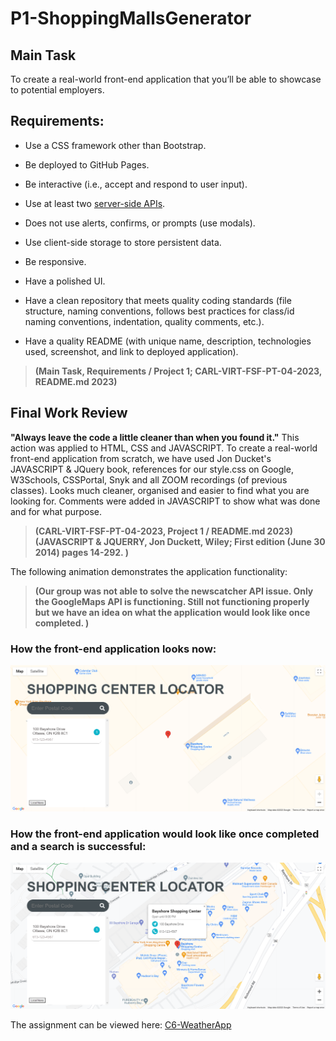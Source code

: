 # P1-ShoppingMallsGenerator
## Main Task

To create a real-world front-end application that you’ll be able to showcase to potential employers.

## Requirements:

* Use a CSS framework other than Bootstrap.

* Be deployed to GitHub Pages.

* Be interactive (i.e., accept and respond to user input).

* Use at least two [server-side APIs](https://coding-boot-camp.github.io/full-stack/apis/api-resources).

* Does not use alerts, confirms, or prompts (use modals).

* Use client-side storage to store persistent data.

* Be responsive.

* Have a polished UI.

* Have a clean repository that meets quality coding standards (file structure, naming conventions, follows best practices for class/id naming conventions, indentation, quality comments, etc.).

* Have a quality README (with unique name, description, technologies used, screenshot, and link to deployed application).

> **(Main Task, Requirements / Project 1; CARL-VIRT-FSF-PT-04-2023, README.md 2023)** 

## Final Work Review

**"Always leave the code a little cleaner than when you found it."**  This action was applied to HTML, CSS and JAVASCRIPT. To create a real-world front-end application from scratch, we have used Jon Ducket's JAVASCRIPT & JQuery book, references for our style.css on Google, W3Schools, CSSPortal, Snyk and all ZOOM recordings (of previous classes). Looks much cleaner, organised and easier to find what you are looking for. Comments were added in JAVASCRIPT to show what was done and for what purpose.

> **(CARL-VIRT-FSF-PT-04-2023, Project 1 / README.md 2023)**
> **(JAVASCRIPT & JQUERRY, Jon Duckett, Wiley; First edition (June 30 2014) pages 14-292. )**

The following animation demonstrates the application functionality:

> **(Our group was not able to solve the newscatcher API issue. Only the GoogleMaps API is functioning. Still not functioning properly but we have an idea on what the application would look like once completed. )**

### How the front-end application looks now:

![images\P1-ShoppingMallsGenerator.png](images\P1-ShoppingMallsGenerator.png)

### How the front-end application would look like once completed and a search is successful:

![images\P1-ShoppingMallsGenerator2.png](images\P1-ShoppingMallsGenerator2.png)

The assignment can be viewed here: [C6-WeatherApp](https://smarquis85.github.io/C6-WeatherApp/)
